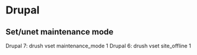# Drupal

## Set/unet maintenance mode
Drupal 7: drush vset maintenance_mode 1
Drupal 6: drush vset site_offline 1


